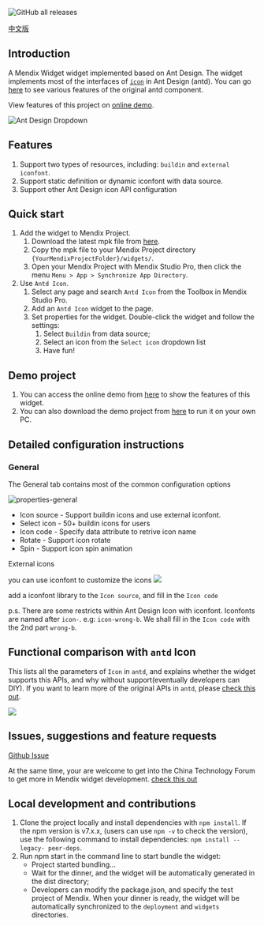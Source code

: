 ![GitHub all releases](https://img.shields.io/github/downloads/zjh1943/mendix-antd-icon/total?style=social)

[中文版](https://github.com/zjh1943/mendix-antd-icon/blob/master/README-CN.md)
## Introduction

A Mendix Widget widget implemented based on Ant Design. The widget implements most of the interfaces of [`icon`](https://ant.design/components/icon) in Ant Design (antd). You can go [here](https://ant.design/components/icon) to see various features of the original antd component.

View features of this project on [online demo](https://demo-antdwidgets100.apps.ap-2a.mendixcloud.com/).

![Ant Design Dropdown](./resources/introduction.png)

## Features

1. Support two types of resources, including: `buildin` and `external iconfont`.
2. Support static definition or dynamic iconfont with data source.
4. Support other Ant Design icon API configuration

## Quick start

1. Add the widget to Mendix Project.
    1. Download the latest mpk file from [here](https://github.com/zjh1943/mendix-antd-icon/releases/).
    3. Copy the mpk file to your Mendix Project directory `{YourMendixProjectFolder}/widgets/`.
    4. Open your Mendix Project with Mendix Studio Pro, then click the menu `Menu > App > Synchronize App Directory`.
2. Use `Antd Icon`.
    1. Select any page and search `Antd Icon` from the Toolbox in Mendix Studio Pro.
    2. Add an `Antd Icon` widget to the page.
    3. Set properties for the widget. Double-click the widget and follow the settings:
        1. Select `Buildin` from data source;
        2. Select an icon from the `Select icon` dropdown list
        3. Have fun!

## Demo project

1. You can access the online demo from [here](https://demo-antdwidgets100.apps.ap-2a.mendixcloud.com/) to show the features of this widget.   
2. You can also download the demo project from [here](https://github.com/zjh1943/mendx-antd-widgets-show) to run it on your own PC.
    

## Detailed configuration instructions

### General

The General tab contains most of the common configuration options

![properties-general](./resources/icon-general.png)

* Icon source - Support buildin icons and use external iconfont.
* Select icon - 50+ buildin icons for users
* Icon code - Specify data attribute to retrive icon name
* Rotate - Support icon rotate
* Spin - Support icon spin animation

External icons

you can use iconfont to customize the icons
![](./resources/icon-external.png)

add a iconfont library to the `Icon source`, and fill in the `Icon code`

p.s. There are some restricts within Ant Design Icon with iconfont. Iconfonts are named after `icon-`. e.g: `icon-wrong-b`. We shall fill in the `Icon code` with the 2nd part `wrong-b`.

## Functional comparison with `antd` Icon

This lists all the parameters of `Icon` in `antd`, and explains whether the widget supports this APIs, and why without support(eventually developers can DIY). If you want to learn more of the original APIs in `antd`, please [check this out](https://ant.design/components/icon).

![](./resources/API%E5%AF%B9%E6%AF%94.png)
## Issues, suggestions and feature requests
[Github Issue](https://github.com/zjh1943/mendix-antd-icon/issues)

At the same time, your are welcome to get into the China Technology Forum to get more in Mendix widget development. [check this out](https://marketplace.siemens.com.cn/low-code-community)

## Local development and contributions

1. Clone the project locally and install dependencies with `npm install`. If the npm version is v7.x.x, (users can use `npm -v` to check the version), use the following command to install dependencies: `npm install --legacy- peer-deps`.
2. Run npm start in the command line to start bundle the widget:
    * Project started bundling...
    * Wait for the dinner, and the widget will be automatically generated in the dist directory;
    * Developers can modify the package.json, and specify the test project of Mendix. When your dinner is ready, the widget will be automatically synchronized to the `deployment` and `widgets` directories.